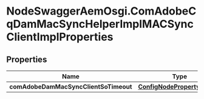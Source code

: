 # NodeSwaggerAemOsgi.ComAdobeCqDamMacSyncHelperImplMACSyncClientImplProperties

## Properties
Name | Type | Description | Notes
------------ | ------------- | ------------- | -------------
**comAdobeDamMacSyncClientSoTimeout** | [**ConfigNodePropertyInteger**](ConfigNodePropertyInteger.md) |  | [optional] 


